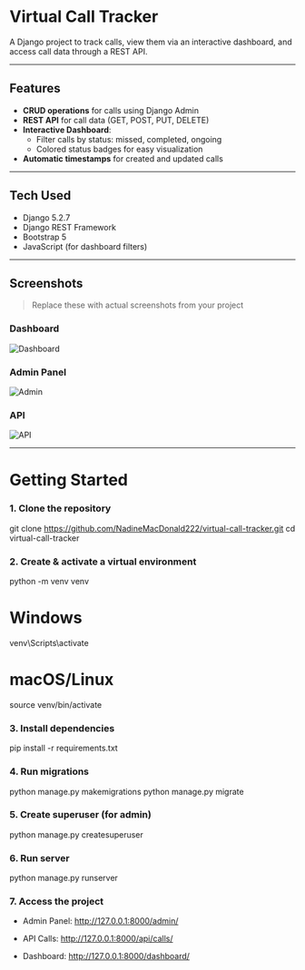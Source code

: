 # Virtual Call Tracker

A Django project to track calls, view them via an interactive dashboard, and access call data through a REST API.

---

## Features

- **CRUD operations** for calls using Django Admin
- **REST API** for call data (GET, POST, PUT, DELETE)
- **Interactive Dashboard**:
  - Filter calls by status: missed, completed, ongoing
  - Colored status badges for easy visualization
- **Automatic timestamps** for created and updated calls

---

## Tech Used

- Django 5.2.7
- Django REST Framework  
- Bootstrap 5  
- JavaScript (for dashboard filters)  

---

## Screenshots

> Replace these with actual screenshots from your project

### Dashboard
![Dashboard](calltracker/calltracker/screenshots/Dashboard.png)

### Admin Panel
![Admin](calltracker/calltracker/screenshots/Admin.png)

### API
![API](calltracker/calltracker/screenshots/api_calls.png)

---

# Getting Started

### 1. Clone the repository

git clone https://github.com/NadineMacDonald222/virtual-call-tracker.git
cd virtual-call-tracker

### 2. Create & activate a virtual environment
python -m venv venv
# Windows
venv\Scripts\activate
# macOS/Linux
source venv/bin/activate

### 3. Install dependencies
pip install -r requirements.txt

### 4. Run migrations
python manage.py makemigrations
python manage.py migrate

### 5. Create superuser (for admin)
python manage.py createsuperuser

### 6. Run server
python manage.py runserver

### 7. Access the project
- Admin Panel: http://127.0.0.1:8000/admin/

- API Calls: http://127.0.0.1:8000/api/calls/

- Dashboard: http://127.0.0.1:8000/dashboard/
